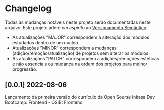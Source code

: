 # Changelog

Todas as mudanças notáveis neste projeto serão documentadas neste arquivo. Este projeto adere *em espírito* ao [Versionamento Semântico](http://semver.org/):

- As atualizações "MAJOR" correspondem à alteração dos módulos estudados dentro de um núcleo.
- Atualizações "MINOR" correspondem a mudanças (adição/remoção/atualização) de projetos sem alterar os módulos.
- As atualizações "PATCH" correspondem a adições/remoções estéticas e não essenciais ou mudança na ordem dos projetos para melhor progressão.

## [0.0.1] 2022-08-06

Lançamento da primeira versão do currículo da Open Sourse Inkasa Dev Bootcamp: Frontend - OSIB: Frontend